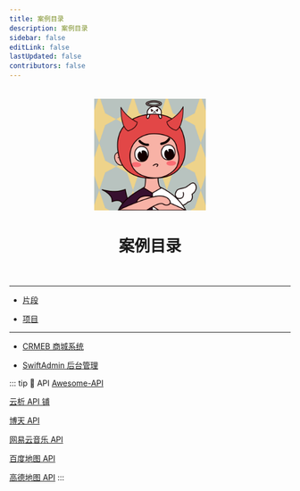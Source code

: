 ```yaml
---
title: 案例目录
description: 案例目录
sidebar: false
editLink: false
lastUpdated: false
contributors: false
---
```


<div style="margin: 0 auto; padding: 20px 0; width: 200px; text-align: center;">
  <img src="/images/demo.png" />
  <h1>案例目录</h1>
</div>

<Badge text="站内" />

---

- [片段](/b-demo/a-snippet.md)

- [项目](/b-demo/b-project.md)

<Badge text="开源" />

---

- [CRMEB 商城系统](https://gitee.com/ZhongBangKeJi)

- [SwiftAdmin 后台管理](https://gitee.com/meystack/swiftadmin)

::: tip 🎯 API
[Awesome-API](https://github.com/TonnyL/Awesome_APIs/blob/master/README-zh.md)

[云析 API 铺](https://fe.ecool.fun/topic-list)

[博天 API](http://api.btstu.cn/)

[网易云音乐 API](https://binaryify.github.io/NeteaseCloudMusicApi/#/)

[百度地图 API](https://lbsyun.baidu.com/)

[高德地图 API](https://lbs.amap.com/)
:::

